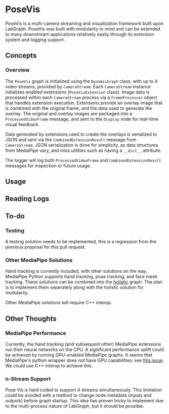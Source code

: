 # PoseVis

PoseVis is a multi-camera streaming and visualization framework built upon LabGraph. PoseVis was built with modularity in mind and can be extended to many downstream applications relatively easily through its extension system and logging support.

## Concepts

### Overview

The `PoseVis` graph is initialized using the `DynamicGraph` class, with up to 4 video streams, provided by `CameraStream`. Each `CameraStream` instance initializes enabled extensions (`PoseVisExtension` class). Image data is processed within each `CameraStream` process via a `FrameProcessor` object that handles extension execution. Extensions provide an overlay image that is combined with the original frame, and the data used to generate the overlay. The original and overlay images are packaged into a `ProcessedVideoFrame` message, and sent to the `Display` node for real-time visual feedback.

Data generated by extensions used to create the overlays is serialized to JSON and sent via the `CombinedExtensionResult` message from `CameraStream`. JSON serialization is done for simplicity, as data structures from MediaPipe vary, and miss utilities such as having a `__dict__` attribute.

The logger will log both `ProcessedVideoFrame` and `CombinedExtensionResult` messages for inspection or future usage.

## Usage

## Reading Logs

## To-do

### Testing

A testing solution needs to be implemented, this is a regression from the previous proposal for this pull request.

### Other MediaPipe Solutions

Hand tracking is currently included, with other solutions on the way. MediaPipe Python supports hand tracking, pose tracking, and face mesh tracking. These solutions can be combined into the [holistic](https://google.github.io/mediapipe/solutions/holistic.html) graph. The plan is to implement them seperately along with the holistic solution for modularity.

Other MediaPipe solutions will require C++ interop.

## Other Thoughts

### MediaPipe Performance

Currently, the hand tracking (and subsequent other) MediaPipe extensions run their neural networks on the CPU. A significant performance uplift could be achieved by running GPU-enabled MediaPipe graphs. It seems that MediaPipe's python wrapper does not have GPU capabilities: see [this issue](https://github.com/google/mediapipe/issues/3106). We could use C++ interop to achieve this.

### n-Stream Support

Pose Vis is hard coded to support 4 streams simultaneously. This limitation could be avoided with a method to change node metadata (inputs and outputs) before graph startup. This idea has proven tricky to implement due to the multi-process nature of LabGraph, but it should be possible.